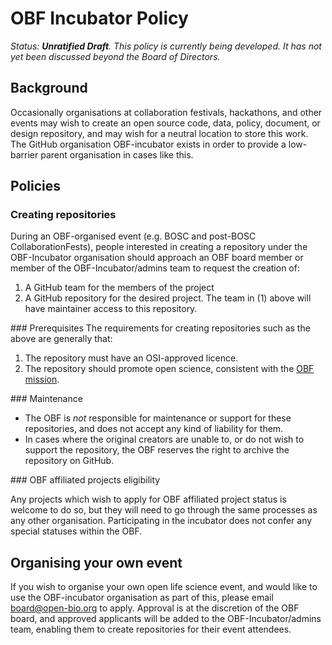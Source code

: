 # OBF Incubator Policy
_Status: **Unratified Draft**. This policy is currently being developed. It has not yet been discussed beyond the Board of Directors._

## Background

Occasionally organisations at collaboration festivals, hackathons, and other events may wish to create an open source code, data, policy, document, or design repository, and may wish for a neutral location to store this work. The GitHub organisation OBF-incubator exists in order to provide a low-barrier parent organisation in cases like this.

## Policies

### Creating repositories

During an OBF-organised event (e.g. BOSC and post-BOSC CollaborationFests), people interested in creating a repository under the OBF-Incubator organisation should approach an OBF board member or member of the OBF-Incubator/admins team to request the creation of:

1. A GitHub team for the members of the project
2. A GitHub repository for the desired project. The team in (1) above will have maintainer access to this repository.

### Prerequisites
The requirements for creating repositories such as the above are generally that:

1. The repository must have an OSI-approved licence.
2. The repository should promote open science, consistent with the [OBF mission](https://www.open-bio.org/about/).

### Maintenance

- The OBF is _not_ responsible for maintenance or support for these repositories, and does not accept any kind of liability for them.
- In cases where the original creators are unable to, or do not wish to support the repository, the OBF reserves the right to archive the repository on GitHub.

### OBF affiliated projects eligibility

Any projects which wish to apply for OBF affiliated project status is welcome to do so, but they will need to go through the same processes as any other organisation. Participating in the incubator does not confer any special statuses within the OBF.

## Organising your own event

If you wish to organise your own open life science event, and would like to use the OBF-incubator organisation as part of this, please email board@open-bio.org to apply. Approval is at the discretion of the OBF board, and approved applicants will be added to the OBF-Incubator/admins team, enabling them to create repositories for their event attendees.

